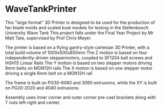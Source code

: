 # WaveTankPrinter

This "large format" 3D Printer is designed to be used for the production of fan blade molds and scaled boat models for testing in the Stellenbosch University Wave Tank
This project falls under the Final Year Project by Mr Matt Tate, supervised by Prof Chris Meyer. 

The printer is based on a flying gantry-style cartesian 3D Printer, with a total build volume of 1000x500x850mm
The Z motion is based on four independently-driven steppermotors, coupled to SF1204 ball screws and HGH15 Linear Rails
The Y motion is based on two stepper motors driving 9mm belts on MGN12H rails 
The X motion is based on one stepper motor driving a single 6mm belt on a MGN12H rail

The frame is built on PG30-6060 and 3060 extrusions, while the XY is built on PG20-2020 and 4040 extrusions. 

Assembly uses inner corner and outer corner pre-cast brackets along with T nuts left-right and center. 
